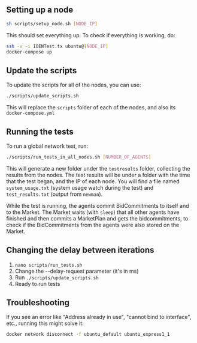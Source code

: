 ## Setting up a node

```bash
sh scripts/setup_node.sh [NODE_IP]
```

This should set everything up. To check if everything is working, do:

```bash
ssh -v -i IOENTest.tx ubuntu@[NODE_IP]
docker-compose up
```

## Update the scripts

To update the scripts for all of the nodes, you can use:

```bash
./scripts/update_scripts.sh
```

This will replace the `scripts` folder of each of the nodes, and also its `docker-compose.yml`


## Running the tests

To run a global network test, run:

```bash
./scripts/run_tests_in_all_nodes.sh [NUMBER_OF_AGENTS]
```

This will generate a new folder under the `testresults` folder, collecting the results from the nodes. The test results will be under a folder with the time that the test began, and the IP of each node. You will find a file named `system_usage.txt` (system usage watch during the test) and `test_results.txt` (output from `newman`).

While the test is running, the agents commit BidCommitments to itself and to the Market. The Market waits (with `sleep`) that all other agents have finished and then commits a MarketPlan and gets the bidcommitments, to check if the BidCommitments from the agents were also stored on the Market.

## Changing the delay between iterations

1. `nano scripts/run_tests.sh`
2. Change the --delay-request parameter (it's in ms)
3. Run `./scripts/update_scripts.sh`
4. Ready to run tests

## Troubleshooting

If you see an error like "Address already in use", "cannot bind to interface", etc., running this might solve it:

```bash
docker network disconnect -f ubuntu_default ubuntu_express1_1
```